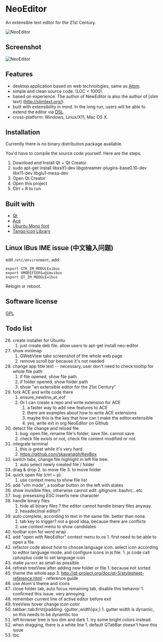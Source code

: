 # NeoEditor

An extensible text editor for the 21st Century.

![NeoEditor](https://2.gravatar.com/avatar/4ef64cee069318ccce191f598d4bc294?s=128)


## Screenshot

![NeoEditor](https://raw.github.com/NeoEditor/NeoEditor/master/images/screenshot7.png)


## Features

- desktop application based on web technologies, same as [Atom](https://atom.io/).
- simple and clean source code. (LOC < 1000).
- based on experience. The author of NewEditor is also the author of [slim text] (http://slimtext.org/).
- built with extensibility in mind. In the long run, users will be able to extend the editor via [DSL](http://en.wikipedia.org/wiki/Domain-specific_language).
- cross-platform: Windows, Linux/X11, Mac OS X.


## Installation

Currently there is no binary distribution package available.

You'd have to compile the source code yourself. Here are the steps:

1. Download and Install Qt + Qt Creator
2. sudo apt-get install libxslt1-dev libgstreamer-plugins-base0.10-dev libx11-dev libglu1-mesa-dev
3. Open Qt Creator
4. Open this project
5. Ctrl + R to run


## Built with

- [Qt](http://qt-project.org/)
- [Ace](http://ace.c9.io/)
- [Ubuntu Mono font](http://font.ubuntu.com/)
- [Tango Icon Library](http://tango.freedesktop.org/Tango_Icon_Library)


## Linux IBus IME issue (中文输入问题)

edit `/etc/environment`, add:

    export GTK_IM_MODULE=ibus
    export XMODIFIERS=@im=ibus
    export QT_IM_MODULE=ibus

Relogin or reboot.


## Software license

[GPL](http://www.gnu.org/licenses/gpl.html)


## Todo list

26. create installer for Ubuntu
    1. just create deb file. allow users to apt-get install neo-editor
32. show minimap
    1. QWebView take screenshot of the whole web page.
    2. remove scroll bar because it's not needed
46. change app title text -- necessary, user don't need to check tooltip for whole file path
    1. if file opened, show file path
    2. if folder opened, show folder path
    3. show "an extensible editor for the 21st Century"
50. fork ACE and write code there
    1. ensure_newline_at_eof
    2. Or I can create a repo and write extension for ACE
        1. a faster way to add new features to ACE
        2. there are examples about how to write ACE extensions
        3. maybe this is the key that how can I make the editor extensible
        4. yes, write ext in org NeoEditor on Github
60. detect file change and reload file
    1. bug: open file, rename file's folder, save file. cannot save
    2. check file exists or not, check file content modified or not.
61. integrate terminal
    1. this is great while it's very hard
    2. https://github.com/skavanagh/KeyBox
72. switch tabs, change file highlight in left file tree.
    1. auto select newly created file / folder
73. drag & drop
    2. to move file
    3. to move folder
83. quick open file (ctrl + p)
    1. use context menu to show file list
89. add "vim mode", a toolbar button on the left with states
92. show invisible files, otherwise cannot edit .gitignore .bashrc...etc
94. bug: presessing ESC inserts new character
96. handle binary files
    1. hide all binary files ? the editor cannot handle binary files anyway.
    2. hexadecimal editor?
98. auto complete, according to text in the same file. better than none.
    1. tab key to trigger? not a good idea, because there are conflicts
    2. use context menu to show candidates
104. toolbar icon for word wrap
105. add "open with NeoEditor" context menu to os
    1. first need to be able to open a file
106. refactor code about how to choose language icon. select icon according to editor language mode. and configure icons in js file.
    1. js code call cplusplus code to set language icon
107. make `parent` as small as possible
112. refresh treeView after adding new folder or file
    1. because not sorted
115. theme the whole app
    3. http://qt-project.org/doc/qt-5/stylesheet-reference.html - reference guide
116. use Atom's theme and icons
117. close folder tab, auto focus remaining tab, disable this behavior
    1. confirmed this issue. very annoying.
118. remember current line of active editor before exit
119. treeView hover change icon color
120. tabbar::tab:first{padding: {gutter_width}px;}
    1. gutter width is dynamic, so this needs to be dynamtic too
124. left browser tree is too dim and dark
    1. try some bright colors instead
125. when dragging, there is a white line
    1. default QTabBar doesn't have this issue
126. tbc

